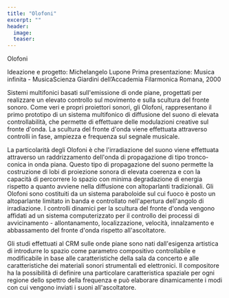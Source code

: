 ```yaml
---
title: "Olofoni"
excerpt: ""
header:
  image:
  teaser:
---
```



Olofoni

Ideazione e progetto: Michelangelo Lupone
Prima presentazione: Musica infinita - MusicaScienza Giardini dell’Accademia Filarmonica Romana, 2000

Sistemi multifonici basati sull'emissione di onde piane, progettati per realizzare un elevato controllo sul movimento e sulla scultura del fronte sonoro. Come veri e propri proiettori sonori, gli Olofoni, rappresentano il primo prototipo di un sistema multifonico di diffusione del suono di elevata controllabilità, che permette di effettuare delle modulazioni creative sul fronte d'onda.
La scultura del fronte d'onda viene effettuata attraverso controlli in fase, ampiezza e frequenza sul segnale musicale.

La particolarità degli Olofoni è che l'irradiazione del suono viene effettuata attraverso un raddrizzamento dell'onda di propagazione di tipo tronco-conica in onda piana.
Questo tipo di propagazione del suono permette la costruzione di lobi di proiezione sonora di elevata coerenza e con la capacità di percorrere lo spazio con minima degradazione di energia rispetto a quanto avviene nella diffusione con altoparlanti tradizionali.
Gli Olofoni sono costituiti da un sistema paraboloide sul cui fuoco è posto un altoparlante limitato in banda e controllato nell'apertura dell'angolo di irradiazione. I controlli dinamici per la scultura del fronte d'onda vengono affidati ad un sistema computerizzato per il controllo dei processi di avvicinamento - allontanamento, localizzazione, velocità, innalzamento e abbassamento del fronte d'onda rispetto all'ascoltatore.

Gli studi effettuati al CRM sulle onde piane sono nati dall'esigenza artistica di introdurre lo spazio come parametro compositivo controllabile e modificabile in base alle caratteristiche della sala da concerto e alle caratteristiche dei materiali sonori strumentali ed elettronici. Il compositore ha la possibilità di definire una particolare caratteristica spaziale per ogni regione dello spettro della frequenza e può elaborare dinamicamente i modi con cui vengono inviati i suoni all'ascoltatore.
